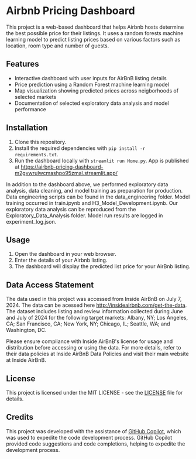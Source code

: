 # Airbnb Pricing Dashboard

This project is a web-based dashboard that helps Airbnb hosts determine the best possible price for their listings. It uses a random forests machine learning model to predict listing prices based on various factors such as location, room type and number of guests.

## Features

- Interactive dashboard with user inputs for AirBnB listing details
- Price prediction using a Random Forest machine learning model
- Map visualization showing predicted prices across neigborhoods of selected markets
- Documentation of selected exploratory data analysis and model performance

## Installation

1. Clone this repository.
2. Install the required dependencies with `pip install -r requirements.txt`.
3. Run the dashboard locally with `streamlit run Home.py`. App is published at https://airbnb-pricing-dashboard-m2gvwrulwcmashpo95zmal.streamlit.app/

In addition to the dashboard above, we performed exploratory data analysis, data cleaning, and model training as preparation for production. Data engineering scripts can be found in the data_engineering folder. Model training occurred in train.ipynb and H3_Model_Development.ipynb. Our exploratory data analysis can be reproduced from the Exploratory_Data_Analysis folder. Model run results are logged in experiment_log.json.

## Usage

1. Open the dashboard in your web browser.
2. Enter the details of your Airbnb listing.
3. The dashboard will display the predicted list price for your AirBnb listing.

## Data Access Statement
The data used in this project was accessed from Inside AirBnB on July 7, 2024. The data can be acessed here http://insideairbnb.com/get-the-data. The dataset includes listing and review information collected during June and July of 2024 for the following target markets: Albany, NY; Los Angeles, CA; San Francisco, CA; New York, NY; Chicago, IL; Seattle, WA; and Washington, DC.

Please ensure compliance with Inside AirBnB's license for usage and distribution before accessing or using the data. For more details, refer to their data policies at Inside AirBnB Data Policies and visit their main website at Inside AirBnB.

## License

This project is licensed under the MIT LICENSE - see the [LICENSE](LICENSE) file for details.

## Credits

This project was developed with the assistance of [GitHub Copilot](https://github.com/features/copilot), which was used to expedite the code development process. GitHub Copilot provided code suggestions and code completions, helping to expedite the development process.
